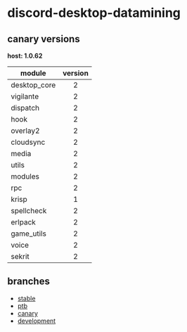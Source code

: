 # discord-desktop-datamining

## canary versions

**host: 1.0.62**

| module | version |
| ------ | :-----: |
| desktop_core | 2 |
| vigilante | 2 |
| dispatch | 2 |
| hook | 2 |
| overlay2 | 2 |
| cloudsync | 2 |
| media | 2 |
| utils | 2 |
| modules | 2 |
| rpc | 2 |
| krisp | 1 |
| spellcheck | 2 |
| erlpack | 2 |
| game_utils | 2 |
| voice | 2 |
| sekrit | 2 |

## branches

- [stable](https://github.com/OpenAsar/discord-desktop-datamining/tree/stable)
- [ptb](https://github.com/OpenAsar/discord-desktop-datamining/tree/ptb)
- [canary](https://github.com/OpenAsar/discord-desktop-datamining/tree/canary)
- [development](https://github.com/OpenAsar/discord-desktop-datamining/tree/development)